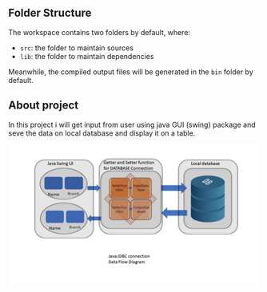 


## Folder Structure

The workspace contains two folders by default, where:

- `src`: the folder to maintain sources
- `lib`: the folder to maintain dependencies

Meanwhile, the compiled output files will be generated in the `bin` folder by default.
## About project

In this project i will get input from user using java GUI (swing) package and seve the data on local database and display it on a table. 


<img src="Presentation1.jpg">